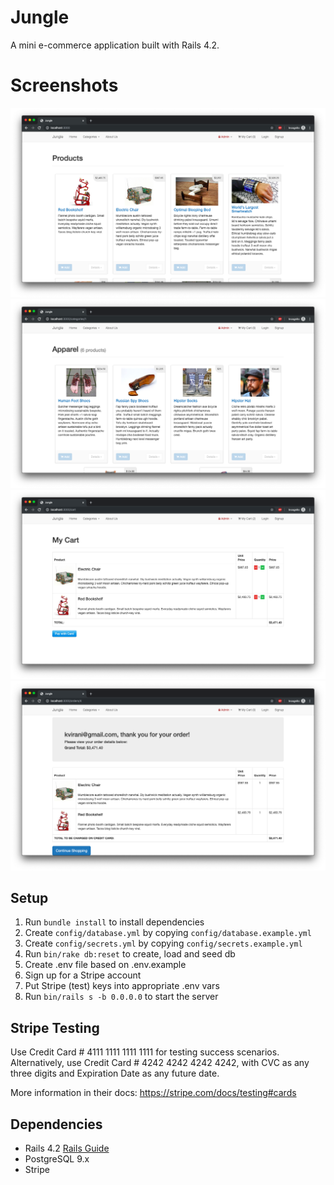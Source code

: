 # Jungle

A mini e-commerce application built with Rails 4.2.

# Screenshots
!["Main Homepage"](https://github.com/mwong01/jungle/blob/master/docs/1-main-products.png)
!["Main Homepage - Category View"](https://github.com/mwong01/jungle/blob/master/docs/2-main-categories.png)
!["My Cart"](https://github.com/mwong01/jungle/blob/master/docs/3-my-cart.png)
!["Order Confirmation"](https://github.com/mwong01/jungle/blob/master/docs/4-purchase-confirmation.png)

## Setup

1. Run `bundle install` to install dependencies
2. Create `config/database.yml` by copying `config/database.example.yml`
3. Create `config/secrets.yml` by copying `config/secrets.example.yml`
4. Run `bin/rake db:reset` to create, load and seed db
5. Create .env file based on .env.example
6. Sign up for a Stripe account
7. Put Stripe (test) keys into appropriate .env vars
8. Run `bin/rails s -b 0.0.0.0` to start the server

## Stripe Testing

Use Credit Card # 4111 1111 1111 1111 for testing success scenarios.
Alternatively, use Credit Card # 4242 4242 4242 4242, with CVC as any three digits and Expiration Date as any future date. 

More information in their docs: <https://stripe.com/docs/testing#cards>

## Dependencies

* Rails 4.2 [Rails Guide](http://guides.rubyonrails.org/v4.2/)
* PostgreSQL 9.x
* Stripe

